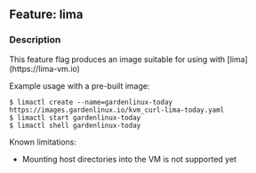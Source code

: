 ## Feature: lima
### Description
<website-feature>
This feature flag produces an image suitable for using with [lima](https://lima-vm.io)
</website-feature>

Example usage with a pre-built image:

```
$ limactl create --name=gardenlinux-today https://images.gardenlinux.io/kvm_curl-lima-today.yaml
$ limactl start gardenlinux-today
$ limactl shell gardenlinux-today
```

Known limitations:

- Mounting host directories into the VM is not supported yet
